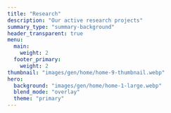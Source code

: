 ```yaml
---
title: "Research"
description: "Our active research projects"
summary_type: "summary-background"
header_transparent: true
menu:
  main:
    weight: 2
  footer_primary:
    weight: 2
thumbnail: "images/gen/home/home-9-thumbnail.webp"
hero:
  background: "images/gen/home/home-1-large.webp"
  blend_mode: "overlay"
  theme: "primary"
---
```

